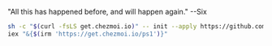 "All this has happened before, and will happen again." --Six

```sh
sh -c "$(curl -fsLS get.chezmoi.io)" -- init --apply https://github.com/hemp/baremetal.git
iex "&{$(irm 'https://get.chezmoi.io/ps1')}"
```
